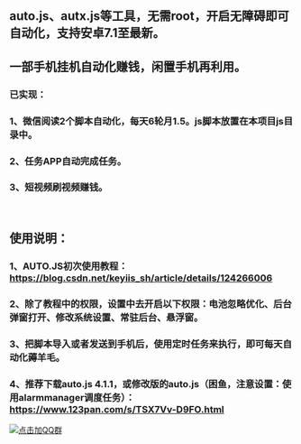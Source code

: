 ## auto.js、autx.js等工具，无需root，开启无障碍即可自动化，支持安卓7.1至最新。
## 一部手机挂机自动化赚钱，闲置手机再利用。

### 已实现：
### 1、微信阅读2个脚本自动化，每天6轮月1.5。js脚本放置在本项目js目录中。
### 2、任务APP自动完成任务。
### 3、短视频刷视频赚钱。
<br>

## 使用说明：
### 1、AUTO.JS初次使用教程：https://blog.csdn.net/keyiis_sh/article/details/124266006
### 2、除了教程中的权限，设置中去开启以下权限：电池忽略优化、后台弹窗打开、修改系统设置、常驻后台、悬浮窗。
### 3、把脚本导入或者发送到手机后，使用定时任务来执行，即可每天自动化薅羊毛。
### 4、推荐下载auto.js 4.1.1，或修改版的auto.js（困鱼，注意设置：使用alarmmanager调度任务）：https://www.123pan.com/s/TSX7Vv-D9FO.html









<a target="_blank" href="https://qm.qq.com/cgi-bin/qm/qr?k=ZgvYJLhMMLoksy5CR9vWs4d6hTckcUj0&jump_from=webapi&authKey=9s6LayOtmVH6dqBYI6+Buv1QCYQASsKCYSKp6XJRhbzfAtNgKU1IB4hyTUiJOARS"><img border="0" src="//pub.idqqimg.com/wpa/images/group.png" alt="点击加QQ群" title="点击加QQ群"></a>


